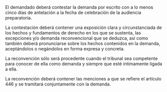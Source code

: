 El demandado deberá contestar la demanda por escrito con a lo menos cinco días de antelación a la fecha de celebración de la audiencia preparatoria.

La contestación deberá contener una exposición clara y circunstanciada de los hechos y fundamentos de derecho en los que se sustenta, las excepciones y/o demanda reconvencional que se deduzca, así como también deberá pronunciarse sobre los hechos contenidos en la demanda, aceptándolos o negándolos en forma expresa y concreta.

La reconvención sólo será procedente cuando el tribunal sea competente para conocer de ella como demanda y siempre que esté íntimamente ligada a ella.

La reconvención deberá contener las menciones a que se refiere el artículo 446 y se tramitará conjuntamente con la demanda.
